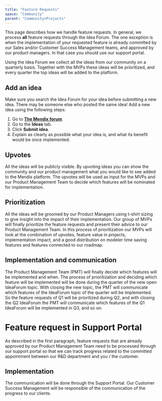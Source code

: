 ```yaml
---
title: "Feature Requests"
space: "Community"
parent: "Community+Projects"
---
```

This page describes how we handle feature requests. In general, we process **all** feature requests through the Idea Forum. The one exception is when the implementation of your requested feature is already committed by our Sales and/or Customer Success Management teams, and approved by our product managers. In that case you should use our support portal.

Using the Idea Forum we collect all the ideas from our community on a quarterly basis. Together with the MVPs these ideas will be prioritized, and every quarter the top ideas will be added to the platform.

## Add an idea

Make sure you search the Idea Forum for your idea before submitting a new idea. There may be someone else who posted the same idea! Add a new idea using the following steps: 

1.  Go to **[The Mendix forum](http://forum.mendix.com)**.
2.  Go to the **Ideas** tab.
3. Click **Submit idea**.
4. Explain as clearly as possible what your idea is, and what its benefit would be once implemented.


## Upvotes

All the ideas will be publicly visible. By upvoting ideas you can show the community and our product management what you would like to see added to the Mendix platform. The upvotes will be used as input for the MVPs and our Product Management Team to decide which features will be nominated for implementation.

## Prioritization

All the ideas will be groomed by our Product Managers using t-shirt sizing to give insight into the impact of their implementation. Our group of MVPs will finally prioritize the feature requests and present their advice to our Product Management Team. In this process of prioritization our MVPs will look at the combination of upvotes, feature value in projects, implementation impact, and a good distribution on modeler time saving features and features connected to our roadmap.

## Implementation and communication

The Product Management Team (PMT) will finally decide which features will be implemented and when. The process of prioritization and deciding which feature will be implemented will be done during the quarter of the new open IdeaForum topic. With closing the new topic, the PMT will communicate which features of the IdeaForum topic of the quarter will be implemented. So the feature requests of Q1 will be prioritized during Q2, and with closing the Q2 IdeaForum the PMT will communicate which features of the Q1 IdeaForum will be implemented in Q3, and so on.

# Feature request in Support Portal

As described in the first paragraph, feature requests that are already approved by our Product Management Team need to be processed through our support portal so that we can track progress related to the committed appointment between our R&D department and you / the customer.

## Implementation

The communication will be done through the Support Portal. Our Customer Success Management will be responsible of the communication of the progress to our clients.

